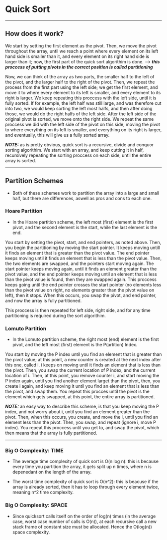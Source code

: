 # Quick Sort

---

## How does it work?

We start by setting the first element as the pivot. Then, we move the pivot throughout the array, until we reach a point where every element on its left hand side is smaller than it, and every element on its right hand side is larger than it; now, the first part of the quick sort algorithim is done.
--> **_this proccess of putting pivots in the correct position is called partitioning_**

Now, we can think of the array as two parts, the smaller half to the left of the pivot, and the larger half to the right of the pivot. Then, we repeat the process from the first part using the left side; we get the first element, and move it to where every element to its left is smaller, and every element to its right is larger. We keep repeating this proccess with the left side, until it is fully sorted. If for example, the left half was still large, and was therefore cut into two, we would keep sorting the left most halfs, and then after doing those, we would do the right halfs of the left side. After the left side of the original pivot is sorted, we move onto the right side. We repeat the same proccess we did with the left side of the pivot on this side, moving the pivot to where everything on its left is smaller, and everything on its right is larger, and eventually, this will give us a fully sorted array.

**_NOTE:_** as is pretty obvious, quick sort is a recursive, divide and conquor sorting algorithim. We start with an array, and keep cutting it in half, recursively repeating the sorting proccess on each side, until the entire array is sorted.

---

## Partition Schemes

- Both of these schemes work to partition the array into a large and small half, but there are differences, aswell as pros and cons to each one.

### Hoare Partition

- In the Hoare partition scheme, the left most (first) element is the first pivot, and the second element is the start, while the last element is the end.

You start by setting the pivot, start, and end pointers, as noted above. Then, you begin the partitioning by moving the start pointer. It keeps moving untill it finds an element that is greater than the pivot value. The end pointer keeps moving until it finds an element that is less than the pivot value. Then, the two elements are swapped, and the pointers start moving again. The start pointer keeps moving again, until it finds an element greater than the pivot value, and the end pointer keeps moving until an element that is less than the pivot value is found, then they are swapped again. This proccess keeps going until the end pointer crosses the start pointer (no elements less than the pivot value on right, no elements greater than the pivot value on left), then it stops. When this occurs, you swap the pivot, and end pointer, and now the array is fully partitioned.

This proccess is then repeated for left side, right side, and for any time partitioning is required during the sort algorithim.

### Lomuto Partition

- In the Lomuto partition scheme, the right most (end) element is the first pivot, and the left most (first) element is the P(artition) Index.

You start by moving the P index until you find an element that is greater than the pivot value; at this point, a new counter is created at the next index after this one, called i. i keeps on moving until it finds an element that is less than the pivot. Then, you swap the current location of P index, and the current location of i. Then, at this point, you remove counter i, and start moving the P index again, until you find another element larget than the pivot, then, you create i again, and keep moving it until you find an element that is less than the pivot, and swap them. You repeat this procces until the pivot is the element which gets swapped, at this point, the entire array is partitioned.

**_NOTE:_** an easy way to describe this scheme, is that you keep moving the P index, and not worry about i, until you find an element greater than the pivot. Then, when this occurs, you create, and move the i, until you find an element less than the pivot. Then, you swap, and repeat (ignore i, move P index). You repeat this proccess until you get to, and swap the pivot, which then means that the array is fully partitioned.

---

### Big O Complexity: TIME

- The average time complexity of quick sort is O(n log n): this is because every time you partition the array, it gets split up n times, where n is depenedant on the length of the array.

- The worst time complexity of quick sort is O(n^2): this is beacuse if the array is already sorted, then it has to loop through every element twice, meaning n^2 time complexity.

### Big O Complexity: SPACE

- Since quicksort calls itself on the order of log(n) times (in the average case, worst case number of calls is O(n)), at each recursive call a new stack frame of constant size must be allocated. Hence the O(log(n)) space complexity.
